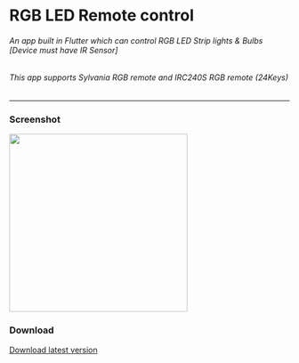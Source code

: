 # RGB LED Remote control
 
###### An app built in Flutter which can control RGB LED Strip lights & Bulbs [Device must have IR Sensor]
###### This app supports Sylvania RGB remote and IRC240S RGB remote (24Keys)
---
### Screenshot
<img src="https://telegra.ph/file/a8c2e920e2abefa996c77.png" width="320">  

### Download
[Download latest version](https://github.com/Harsh-23/RGB-LED-Remote-control-app/releases)
